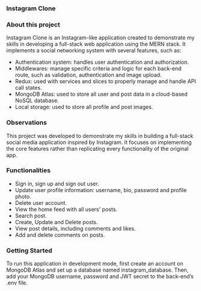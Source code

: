 ### Instagram Clone

### About this project
Instagram Clone is an Instagram-like application created to demonstrate my skills in developing a full-stack web application using the MERN stack. It implements a social networking system with several features, such as:
- Authentication system: handles user authentication and authorization.
- Middlewares: manage specific criteria and logic for each back-end route, such as validation, authentication and image upload.
- Redux: used with services and slices to properly manage and handle API call states.
- MongoDB Atlas: used to store all user and post data in a cloud-based NoSQL database.
- Local storage: used to store all profile and post images.

### Observations
This project was developed to demonstrate my skills in building a full-stack social media application inspired by Instagram. It focuses on implementing the core features rather than replicating every functionality of the original app.

### Functionalities
- Sign in, sign up and sign out user.
- Update user profile information: username, bio, password and profile photo.
- Delete user account.
- View the home feed with all users' posts.
- Search post.
- Create, Update and Delete posts.
- View post details, including comments and likes.
- Add and delete comments on posts.

### Getting Started
To run this application in development mode, first create an account on MongoDB Atlas and set up a database named instagram_database. Then, add your MongoDB username, password and JWT secret to the back-end’s .env file.


